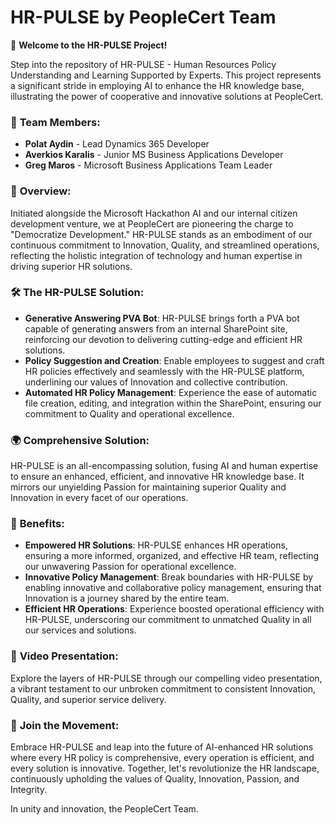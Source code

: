 **HR-PULSE by PeopleCert Team**
===============================

🌟 **Welcome to the HR-PULSE Project!**

Step into the repository of HR-PULSE - Human Resources Policy Understanding and Learning Supported by Experts. This project represents a significant stride in employing AI to enhance the HR knowledge base, illustrating the power of cooperative and innovative solutions at PeopleCert.

### 🤝 **Team Members:**

-   **Polat Aydin** - Lead Dynamics 365 Developer
-   **Averkios Karalis** - Junior MS Business Applications Developer
-   **Greg Maros** - Microsoft Business Applications Team Leader

### 🌟 **Overview:**

Initiated alongside the Microsoft Hackathon AI and our internal citizen development venture, we at PeopleCert are pioneering the charge to "Democratize Development." HR-PULSE stands as an embodiment of our continuous commitment to Innovation, Quality, and streamlined operations, reflecting the holistic integration of technology and human expertise in driving superior HR solutions.

### 🛠️ **The HR-PULSE Solution:**

-   **Generative Answering PVA Bot**: HR-PULSE brings forth a PVA bot capable of generating answers from an internal SharePoint site, reinforcing our devotion to delivering cutting-edge and efficient HR solutions.
-   **Policy Suggestion and Creation**: Enable employees to suggest and craft HR policies effectively and seamlessly with the HR-PULSE platform, underlining our values of Innovation and collective contribution.
-   **Automated HR Policy Management**: Experience the ease of automatic file creation, editing, and integration within the SharePoint, ensuring our commitment to Quality and operational excellence.

### 🌍 **Comprehensive Solution:**

HR-PULSE is an all-encompassing solution, fusing AI and human expertise to ensure an enhanced, efficient, and innovative HR knowledge base. It mirrors our unyielding Passion for maintaining superior Quality and Innovation in every facet of our operations.

### 🎉 **Benefits:**

-   **Empowered HR Solutions**: HR-PULSE enhances HR operations, ensuring a more informed, organized, and effective HR team, reflecting our unwavering Passion for operational excellence.
-   **Innovative Policy Management**: Break boundaries with HR-PULSE by enabling innovative and collaborative policy management, ensuring that Innovation is a journey shared by the entire team.
-   **Efficient HR Operations**: Experience boosted operational efficiency with HR-PULSE, underscoring our commitment to unmatched Quality in all our services and solutions.

### 🎥 **Video Presentation:**

Explore the layers of HR-PULSE through our compelling video presentation, a vibrant testament to our unbroken commitment to consistent Innovation, Quality, and superior service delivery.

### 🤝 **Join the Movement:**

Embrace HR-PULSE and leap into the future of AI-enhanced HR solutions where every HR policy is comprehensive, every operation is efficient, and every solution is innovative. Together, let's revolutionize the HR landscape, continuously upholding the values of Quality, Innovation, Passion, and Integrity.

In unity and innovation, the PeopleCert Team.
